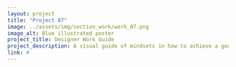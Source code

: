 ```yaml
---
layout: project
title: "Project 07"
image: ../assets/img/section_work/work_07.png
image_alt: Blue illustrated poster
project_title: Designer Work Guide
project_description: A visual guide of mindsets in how to achieve a good workflow as a designer.
link: #
---
```

